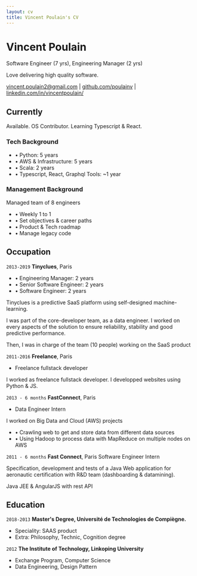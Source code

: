 ```yaml
---
layout: cv
title: Vincent Poulain's CV
---
```

# Vincent Poulain
Software Engineer (7 yrs), Engineering Manager (2 yrs)

Love delivering high quality software.

<div id="webaddress">
<a href="vincent.poulain2@gmail.com">vincent.poulain2@gmail.com</a>
| <a href="https://github.com/poulainv">github.com/poulainv</a>
| <a href="https://www.linkedin.com/in/vincentpoulain/">linkedin.com/in/vincentpoulain/</a>
</div>


## Currently

Available. OS Contributor. Learning Typescript & React. 

### Tech Background

- • Python: 5 years
- • AWS & Infrastructure: 5 years
- • Scala: 2 years
- • Typescript, React, Graphql Tools: ~1 year


### Management Background

Managed team of 8 engineers
- • Weekly 1 to 1
- • Set objectives & career paths
- • Product & Tech roadmap
- • Manage legacy code

## Occupation

`2013-2019`
__Tinyclues__, Paris

- • Engineering Manager: 2 years
- • Senior Software Engineer: 2 years
- • Software Engineer: 2 years

Tinyclues is a predictive SaaS platform using self-designed machine-learning.

I was part of the core-developer team, as a data engineer. I worked on every aspects of the solution to ensure reliability, stability and good predictive performance.

Then, I was in charge of the team (10 people) working on the SaaS product

`2011-2016`
__Freelance__, Paris
- Freelance fullstack developer

I worked as freelance fullstack developer. I developped websites using Python & JS.

`2013 - 6 months`
__FastConnect__, Paris
-  Data Engineer Intern

I worked on Big Data and Cloud (AWS) projects

- • Crawling web to get and store data from different data sources
- • Using Hadoop to process data with MapReduce on multiple nodes on AWS



`2011 - 6 months`
__Fast Connect__, Paris
Software Engineer Intern

Specification, development and tests of a Java Web application for aeronautic certification with R&D team (dashboarding & datamining).

Java JEE & AngularJS with rest API

## Education

`2018-2013`
__Master's Degree, Université de Technologies de Compiègne.__
- Speciality: SAAS product
- Extra: Philosophy, Technic, Cognition degree

`2012`
__The Institute of Technology, Linkoping University__
- Exchange Program, Computer Science
- Data Engineering, Design Pattern

<!-- ### Footer

Last updated: Jan 2020 -->


